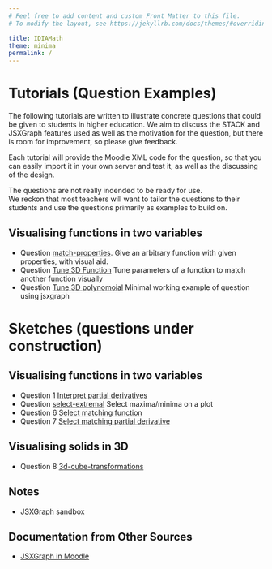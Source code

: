 ```yaml
---
# Feel free to add content and custom Front Matter to this file.
# To modify the layout, see https://jekyllrb.com/docs/themes/#overriding-theme-defaults

title: IDIAMath
theme: minima
permalink: /
---
```


# Tutorials (Question Examples)

The following tutorials are written to illustrate concrete questions
that could be given to students in higher education.
We aim to discuss the STACK and JSXGraph features used as well as the
motivation for the question, but there is room for improvement, so 
please give feedback.

Each tutorial will provide the Moodle XML code for the question,
so that you can easily import it in your own server and test it,
as well as the discussing of the design.

The questions are not really indended to be ready for use.  
We reckon that most teachers will want to tailor the questions to
their students and use the questions primarily as examples to build
on.

## Visualising functions in two variables

+ Question [match-properties](question/match-properties.md).
  Give an arbitrary function with given properties, with visual aid.
+ Question [Tune 3D Function](question/tune-3d-function.md)
    Tune parameters of a function to match another function visually
+ Question [Tune 3D polynomoial](question/tune-3d.md)
    Minimal working example of question using jsxgraph

# Sketches (questions under construction)

## Visualising functions in two variables

+ Question 1 [Interpret partial derivatives](question/partial-derivative.md)
+ Question [select-extremal](question/select-extremal.md)
  Select maxima/minima on a plot
+ Question 6 [Select matching function](question/select-matching-function.md)
+ Question 7 [Select matching partial derivative](question/select-matching-partial-derivative.md)

## Visualising solids in 3D

+ Question 8 [3d-cube-transformations](solids/3d-cube-transformations.md)



## Notes

+ [JSXGraph](JSXGraph) sandbox

## Documentation from Other Sources

+ [JSXGraph in Moodle](https://moodle.oulu.fi/question/type/stack/doc/doc.php/Authoring/JSXGraph.md)
